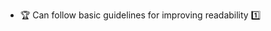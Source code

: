 * <span id="outcome-explain">:trophy: Can follow basic guidelines for improving readability :one:</span>
